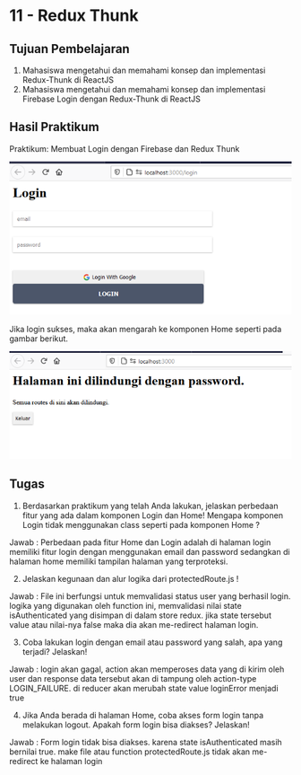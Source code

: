 # 11 - Redux Thunk

## Tujuan Pembelajaran

1. Mahasiswa mengetahui dan memahami konsep dan implementasi Redux-Thunk di ReactJS
2. Mahasiswa mengetahui dan memahami konsep dan implementasi Firebase Login dengan Redux-Thunk di ReactJS


## Hasil Praktikum

Praktikum: Membuat Login dengan Firebase dan Redux Thunk

![contoh gambar](img/1.PNG)

Jika login sukses, maka akan mengarah ke komponen Home seperti pada gambar berikut.

![contoh gambar](img/2.PNG)

## Tugas

1.	Berdasarkan praktikum yang telah Anda lakukan, jelaskan perbedaan fitur yang ada dalam komponen Login dan Home! Mengapa komponen Login tidak menggunakan class seperti pada komponen Home ?

Jawab : Perbedaan pada fitur Home dan Login adalah di halaman login memiliki fitur login dengan menggunakan email dan password sedangkan di halaman home memiliki tampilan halaman yang terproteksi.

2.	Jelaskan kegunaan dan alur logika dari protectedRoute.js !

Jawab : File ini berfungsi untuk memvalidasi status user yang berhasil login. logika yang digunakan oleh function ini, memvalidasi nilai state isAuthenticated yang disimpan di dalam store redux. jika state tersebut value atau nilai-nya false maka dia akan me-redirect halaman login.

3.	Coba lakukan login dengan email atau password yang salah, apa yang terjadi? Jelaskan!

Jawab : login akan gagal, action akan memperoses data yang di kirim oleh user dan response data tersebut akan di tampung oleh action-type LOGIN_FAILURE. di reducer akan merubah state value loginError menjadi true

4. Jika Anda berada di halaman Home, coba akses form login tanpa melakukan logout. Apakah form login bisa diakses? Jelaskan!

Jawab : Form login tidak bisa diakses. karena state isAuthenticated masih bernilai true. make file atau function protectedRoute.js tidak akan me-redirect ke halaman login


